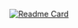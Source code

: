[![Readme Card](https://github-readme.xahidex.com/api/pin/?username=xahidex&repo=github-readme-stats)](https://github.com/xahidex/github-readme-stats)

<!--
**XahidEx/xahidex** is a ✨ _special_ ✨ repository because its `README.md` (this file) appears on your GitHub profile.

Here are some ideas to get you started:

- 🔭 I’m currently working on ...
- 🌱 I’m currently learning ...
- 👯 I’m looking to collaborate on ...
- 🤔 I’m looking for help with ...
- 💬 Ask me about ...
- 📫 How to reach me: ...
- 😄 Pronouns: ...
- ⚡ Fun fact: ...
-->
